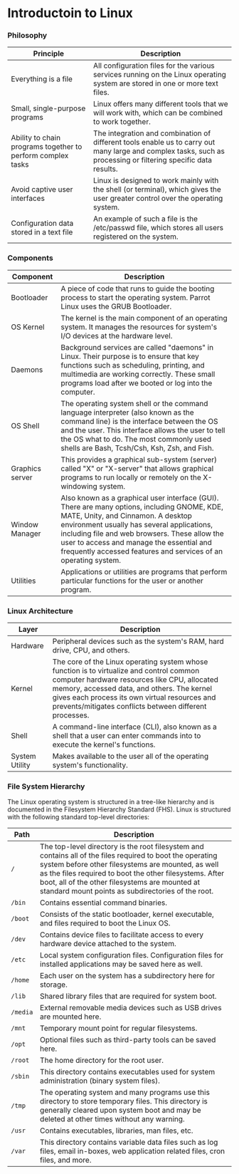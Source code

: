 # Introductoin to Linux

### Philosophy

| Principle                                                   | Description                                                                                                                                                    |
|-------------------------------------------------------------|----------------------------------------------------------------------------------------------------------------------------------------------------------------|
| Everything is a file                                        | All configuration files for the various services running on the Linux operating system are stored in one or more text files.                                   |
| Small, single-purpose programs                              | Linux offers many different tools that we will work with, which can be combined to work together.                                                              |
| Ability to chain programs together to perform complex tasks | The integration and combination of different tools enable us to carry out many large and complex tasks, such as processing or filtering specific data results. |
| Avoid captive user interfaces                               | Linux is designed to work mainly with the shell (or terminal), which gives the user greater control over the operating system.                                 |
| Configuration data stored in a text file                    | An example of such a file is the /etc/passwd file, which stores all users registered on the system.                                                            |

### Components

| Component       | Description|
|-----------------|-------------------------------------------------------------------------------------------------------------------------------------------------------------------------------------------------------------------------------------------------------------------------------------------------------------------------------------------------|
| Bootloader      | A piece of code that runs to guide the booting process to start the operating system. Parrot Linux uses the GRUB Bootloader.                                                                                                                                                                                                                    |
| OS Kernel       | The kernel is the main component of an operating system. It manages the resources for system's I/O devices at the hardware level.                                                                                                                                                                                                               |
| Daemons         | Background services are called "daemons" in Linux. Their purpose is to ensure that key functions such as scheduling, printing, and multimedia are working correctly. These small programs load after we booted or log into the computer.                                                                                                        |
| OS Shell        | The operating system shell or the command language interpreter (also known as the command line) is the interface between the OS and the user. This interface allows the user to tell the OS what to do. The most commonly used shells are Bash, Tcsh/Csh, Ksh, Zsh, and Fish.                                                                   |
| Graphics server | This provides a graphical sub-system (server) called "X" or "X-server" that allows graphical programs to run locally or remotely on the X-windowing system.                                                                                                                                                                                     |
| Window Manager  | Also known as a graphical user interface (GUI). There are many options, including GNOME, KDE, MATE, Unity, and Cinnamon. A desktop environment usually has several applications, including file and web browsers. These allow the user to access and manage the essential and frequently accessed features and services of an operating system. |
| Utilities       | Applications or utilities are programs that perform particular functions for the user or another program.|

### Linux Architecture

| Layer          | Description|
|----------------|----------------------------------------------------------------------------------------------------------------------------------------------------------------------------------------------------------------------------------------------------------------------------------------------------|
| Hardware       | Peripheral devices such as the system's RAM, hard drive, CPU, and others.                                                                                                                                                                                                                          |
| Kernel         | The core of the Linux operating system whose function is to virtualize and control common computer hardware resources like CPU, allocated memory, accessed data, and others. The kernel gives each process its own virtual resources and prevents/mitigates conflicts between different processes. |
| Shell          | A command-line interface (CLI), also known as a shell that a user can enter commands into to execute the kernel's functions.                                                                                                                                                                       |
| System Utility | Makes available to the user all of the operating system's functionality.                                                                                                                                                                                                                           |
### File System Hierarchy

The Linux operating system is structured in a tree-like hierarchy and is documented in the Filesystem Hierarchy Standard (FHS). Linux is structured with the following standard top-level directories:

| Path   | Description                                                                                                                                                                                                                                                                                                                        |
|--------|------------------------------------------------------------------------------------------------------------------------------------------------------------------------------------------------------------------------------------------------------------------------------------------------------------------------------------|
| `/`      | The top-level directory is the root filesystem and contains all of the files required to boot the operating system before other filesystems are mounted, as well as the files required to boot the other filesystems. After boot, all of the other filesystems are mounted at standard mount points as subdirectories of the root. |
| `/bin`   | Contains essential command binaries.                                                                                                                                                                                                                                                                                               |
| `/boot`  | Consists of the static bootloader, kernel executable, and files required to boot the Linux OS.                                                                                                                                                                                                                                     |
| `/dev`   | Contains device files to facilitate access to every hardware device attached to the system.                                                                                                                                                                                                                                        |
| `/etc`   | Local system configuration files. Configuration files for installed applications may be saved here as well.                                                                                                                                                                                                                        |
| `/home`  | Each user on the system has a subdirectory here for storage.                                                                                                                                                                                                                                                                       |
| `/lib`   | Shared library files that are required for system boot.                                                                                                                                                                                                                                                                            |
| `/media` | External removable media devices such as USB drives are mounted here.                                                                                                                                                                                                                                                              |
| `/mnt`   | Temporary mount point for regular filesystems.                                                                                                                                                                                                                                                                                     |
| `/opt`   | Optional files such as third-party tools can be saved here.                                                                                                                                                                                                                                                                        |
| `/root`  | The home directory for the root user.                                                                                                                                                                                                                                                                                              |
| `/sbin`  | This directory contains executables used for system administration (binary system files).                                                                                                                                                                                                                                          |
| `/tmp`   | The operating system and many programs use this directory to store temporary files. This directory is generally cleared upon system boot and may be deleted at other times without any warning.                                                                                                                                    |
| `/usr`   | Contains executables, libraries, man files, etc.                                                                                                                                                                                                                                                                                   |
| `/var`   | This directory contains variable data files such as log files, email in-boxes, web application related files, cron files, and more.                                                                                                                                                                                                |
